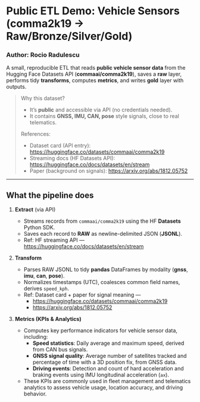 # Public ETL Demo: Vehicle Sensors (comma2k19 → Raw/Bronze/Silver/Gold)
### Author: Rocio Radulescu 

A small, reproducible ETL that reads **public vehicle sensor data** from the
Hugging Face Datasets API (**commaai/comma2k19**), saves a **raw**
layer, performs tidy **transforms**, computes **metrics**, and writes **gold** layer with
outputs.

> Why this dataset?
> - It’s **public** and accessible via API (no credentials needed).
> - It contains **GNSS, IMU, CAN, pose** style signals, close to real telematics.
>
> References:
> - Dataset card (API entry): https://huggingface.co/datasets/commaai/comma2k19  
> - Streaming docs (HF Datasets API): https://huggingface.co/docs/datasets/en/stream  
> - Paper (background on signals): https://arxiv.org/abs/1812.05752

---

## What the pipeline does

1. **Extract** (via API)  
   - Streams records from `commaai/comma2k19` using the HF **Datasets** Python SDK.  
   - Saves each record to **RAW** as newline-delimited JSON (**JSONL**).  
   - Ref: HF streaming API — https://huggingface.co/docs/datasets/en/stream

2. **Transform**  
   - Parses RAW JSONL to tidy **pandas** DataFrames by modality (**gnss**, **imu**, **can**, **pose**).  
   - Normalizes timestamps (UTC), coalesces common field names, derives `speed_kph`.  
   - Ref: Dataset card + paper for signal meaning —  
     - https://huggingface.co/datasets/commaai/comma2k19  
     - https://arxiv.org/abs/1812.05752

3. **Metrics (KPIs & Analytics)**  
   - Computes key performance indicators for vehicle sensor data, including:  
     - **Speed statistics**: Daily average and maximum speed, derived from CAN bus signals.  
     - **GNSS signal quality**: Average number of satellites tracked and percentage of time with a 3D position fix, from GNSS data.  
     - **Driving events**: Detection and count of hard acceleration and braking events using IMU longitudinal acceleration (`ax`).  
   - These KPIs are commonly used in fleet management and telematics analytics to assess vehicle usage, location accuracy, and driving behavior.

